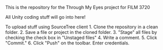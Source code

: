 This is the repository for the
Through My Eyes project for FILM 3720

All Unity coding stuff will go into here!

To upload stuff using SourceTree client
	1. Clone the repository in a clean folder.
	2. Save a file or project in the cloned folder.
	3. "Stage" all files by checking the check box in "Unstaged files"
	4. Write a comment.
	5. Click "Commit."
	6. Click "Push" on the toolbar. Enter credentials.
